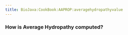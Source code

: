 ```yaml
---
title: BioJava:CookBook:AAPROP:averagehydropathyvalue
---
```


### How is Average Hydropathy computed?
